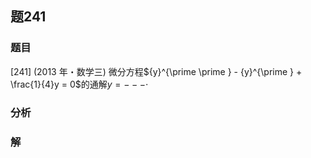 ## 题241
### 题目
[241] (2013 年・数学三) 微分方程${y}^{\prime \prime } - {y}^{\prime } + \frac{1}{4}y = 0$的通解$y =  -  -  -  \cdot$
### 分析

### 解
